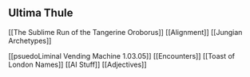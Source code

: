 ## Ultima Thule
[[The Sublime Run of the Tangerine Oroborus]]
[[Alignment]]
[[Jungian Archetypes]]

[[psuedoLiminal Vending Machine 1.03.05]]
[[Encounters]]
[[Toast of London Names]]
[[AI Stuff]]
[[Adjectives]]